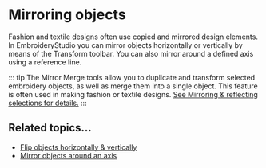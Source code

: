 # Mirroring objects

Fashion and textile designs often use copied and mirrored design elements. In EmbroideryStudio you can mirror objects horizontally or vertically by means of the Transform toolbar. You can also mirror around a defined axis using a reference line.

::: tip
The Mirror Merge tools allow you to duplicate and transform selected embroidery objects, as well as merge them into a single object. This feature is often used in making fashion or textile designs. [See Mirroring & reflecting selections for details.](../productivity/Mirroring_reflecting_selections)
:::

## Related topics...

- [Flip objects horizontally & vertically](Flip_objects_horizontally_vertically)
- [Mirror objects around an axis](Mirror_objects_around_an_axis)
